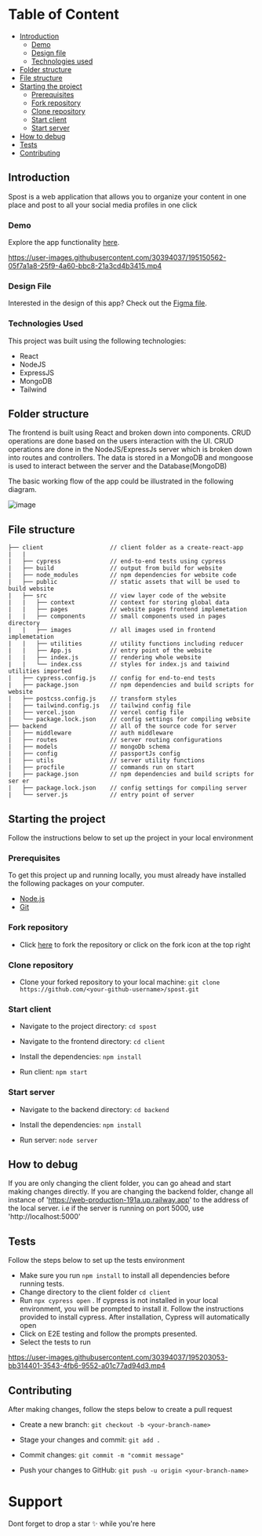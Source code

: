 # Table of Content

- [Introduction](#introduction)
  - [Demo](#demo)
  - [Design file](#design-file)
  - [Technologies used](#technologies-used)
- [Folder structure](#folder-structure)
- [File structure](#file-structure)
- [Starting the project](starting-the-project)
  - [Prerequisites](#prerequisites)
  - [Fork repository](#fork-repository)
  - [Clone repository](#clone-repository)
  - [Start client](#start-client)
  - [Start server](#start-server)
- [How to debug](#how-to-debug)
- [Tests](#tests)
- [Contributing](#contributing)

## Introduction

Spost is a web application that allows you to organize your content in one place and post to all your social media profiles in one click

### Demo

Explore the app functionality [here](https://spostapp.vercel.app/).


https://user-images.githubusercontent.com/30394037/195150562-05f7a1a8-25f9-4a60-bbc8-21a3cd4b3415.mp4



###  Design File

Interested in the design of this app? Check out the [Figma file](https://www.figma.com/file/2JsajIjbelWdCUCkkvTyJm/Untitled?node-id=0%3A1).

### Technologies Used

This project was built using the following technologies:

- React
- NodeJS
- ExpressJS
- MongoDB
- Tailwind

## Folder structure
The frontend is built using React and broken down into components. CRUD operations are done based on the users interaction with the UI. CRUD operations are done in the NodeJS/ExpressJs server which is broken down into routes and controllers. The data is stored in a MongoDB and mongoose is used to interact between the server and the Database(MongoDB)

The basic working flow of the app could be illustrated in the following diagram.

![image](https://user-images.githubusercontent.com/30394037/195169065-06fbd8e0-d4cd-4b4a-81ab-5598398a669a.png)


## File structure

```
├── client                   // client folder as a create-react-app
|   |
|   ├── cypress              // end-to-end tests using cypress
|   ├── build                // output from build for website
|   ├── node_modules         // npm dependencies for website code
|   ├── public               // static assets that will be used to build website
|   ├── src                  // view layer code of the website
|   |   ├── context          // context for storing global data
|   |   ├── pages            // website pages frontend implemetation
|   |   ├── components       // small components used in pages directory
|   |   ├── images           // all images used in frontend implemetation
|   |   ├── utilities        // utility functions including reducer
|   |   ├── App.js           // entry point of the website
|   |   ├── index.js         // rendering whole website
|   |   └── index.css        // styles for index.js and taiwind utilities imported
|   ├── cypress.config.js    // config for end-to-end tests
|   ├── package.json         // npm dependencies and build scripts for website
|   ├── postcss.config.js    // transform styles
|   ├── tailwind.config.js   // tailwind config file
|   ├── vercel.json          // vercel config file
|   └── package.lock.json    // config settings for compiling website
├── backend                  // all of the source code for server
|   ├── middleware           // auth middleware
|   ├── routes               // server routing configurations
|   ├── models               // mongoDb schema
|   ├── config               // passportJs config
|   ├── utils                // server utility functions
|   ├── procfile             // commands run on start
|   ├── package.json         // npm dependencies and build scripts for ser er
|   ├── package.lock.json    // config settings for compiling server 
|   └── server.js            // entry point of server
```

## Starting the project

Follow the instructions below to set up the project in your local environment


###  Prerequisites

To get this project up and running locally, you must already have installed the following packages on your computer.

- [Node.js](https://nodejs.org/en/)
- [Git](https://git-scm.com/)

### Fork repository
 - Click [here](https://github.com/A-BMT02/spost/fork) to fork the repository or click on the fork icon at the top right 

### Clone repository
- Clone your forked repository to your local machine: ```git clone https://github.com/<your-github-username>/spost.git```

### Start client 
- Navigate to the project directory: ```cd spost```

- Navigate to the frontend directory: ```cd client```

- Install the dependencies: ```npm install```

- Run client: ```npm start```

### Start server

- Navigate to the backend directory: ```cd backend```

- Install the dependencies: ```npm install```

- Run server: ```node server```

## How to debug
If you are only changing the client folder, you can go ahead and start making changes directly. If you are changing the backend folder, change all instance of 'https://web-production-191a.up.railway.app' to the address of the local server. i.e if the server is running on port 5000, use 'http://localhost:5000'

## Tests
Follow the steps below to set up the tests environment
- Make sure you run ``` npm install ``` to install all dependencies before running tests.
- Change directory to the client folder ``` cd client ```
- Run ```npx cypress open``` . If cypress is not installed in your local environment, you will be prompted to install it. Follow the instructions provided to install cypress. After installation, Cypress will automatically open
- Click on E2E testing and follow the prompts presented. 
- Select the tests to run


https://user-images.githubusercontent.com/30394037/195203053-bb314401-3543-4fb6-9552-a01c77ad94d3.mp4

## Contributing

After making changes, follow the steps below to create a pull request

- Create a new branch: ```git checkout -b <your-branch-name>```

- Stage your changes and commit: ```git add .``` 

- Commit changes: ```git commit -m "commit message"```

- Push your changes to GitHub: ```git push -u origin <your-branch-name>```

# Support

Dont forget to drop a star ✨ while you're here
